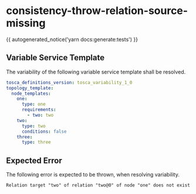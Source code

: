 # consistency-throw-relation-source-missing

{{ autogenerated_notice('yarn docs:generate:tests') }}


## Variable Service Template

The variability of the following variable service template shall be resolved.

```yaml linenums="1"
tosca_definitions_version: tosca_variability_1_0
topology_template:
  node_templates:
    one:
      type: one
      requirements:
        - two: two
    two:
      type: two
      conditions: false
    three:
      type: three
```




## Expected Error

The following error is expected to be thrown, when resolving variability.

```text linenums="1"
Relation target "two" of relation "two@0" of node "one" does not exist
```
